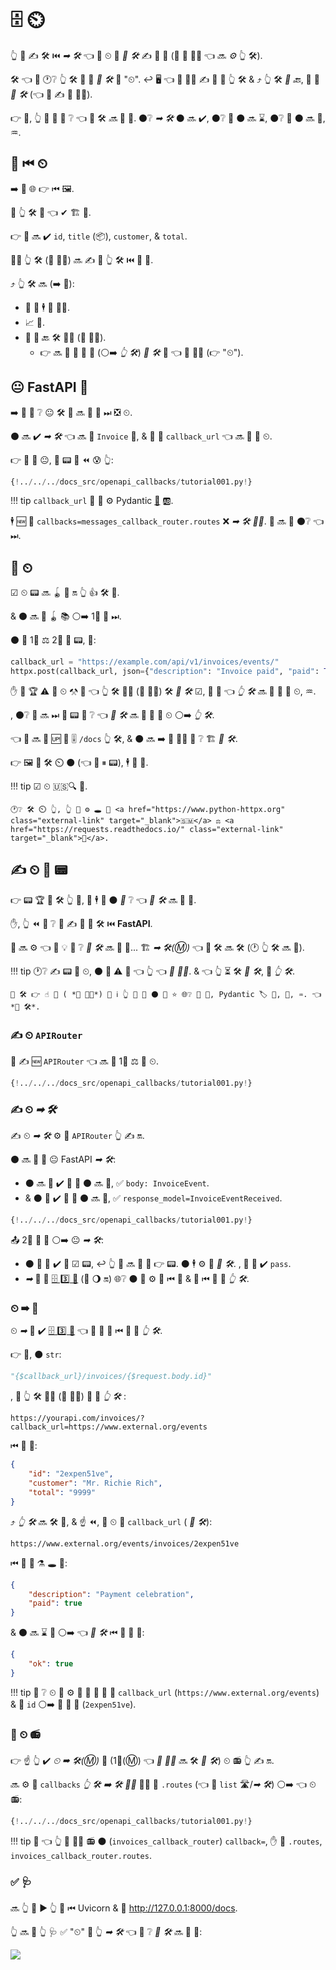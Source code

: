 # 🗄 ⏲

👆 💪 ✍ 🛠 ⏮ *➡ 🛠* 👈 💪 ⏲ 📨 *🔢 🛠* ✍ 👱 🙆 (🎲 🎏 👩‍💻 👈 🔜 *⚙️* 👆 🛠).

🛠 👈 🔨 🕐❔ 👆 🛠 📱 🤙 *🔢 🛠* 📛 "⏲". ↩️ 🖥 👈 🔢 👩‍💻 ✍ 📨 📨 👆 🛠 &amp; ⤴ 👆 🛠 *🤙 🔙*, 📨 📨 *🔢 🛠* (👈 🎲 ✍ 🎏 👩‍💻).

👉 💼, 👆 💪 💚 📄 ❔ 👈 🔢 🛠 *🔜* 👀 💖. ⚫️❔ *➡ 🛠* ⚫️ 🔜 ✔️, ⚫️❔ 💪 ⚫️ 🔜 ⌛, ⚫️❔ 📨 ⚫️ 🔜 📨, ♒️.

## 📱 ⏮ ⏲

➡️ 👀 🌐 👉 ⏮ 🖼.

🌈 👆 🛠 📱 👈 ✔ 🏗 🧾.

👉 🧾 🔜 ✔️ `id`, `title` (📦), `customer`, &amp; `total`.

👩‍💻 👆 🛠 (🔢 👩‍💻) 🔜 ✍ 🧾 👆 🛠 ⏮ 🏤 📨.

⤴ 👆 🛠 🔜 (➡️ 🌈):

* 📨 🧾 🕴 🔢 👩‍💻.
* 📈 💸.
* 📨 📨 🔙 🛠 👩‍💻 (🔢 👩‍💻).
    * 👉 🔜 🔨 📨 🏤 📨 (⚪️➡️ *👆 🛠*) *🔢 🛠* 🚚 👈 🔢 👩‍💻 (👉 "⏲").

## 😐 **FastAPI** 📱

➡️ 🥇 👀 ❔ 😐 🛠 📱 🔜 👀 💖 ⏭ ❎ ⏲.

⚫️ 🔜 ✔️ *➡ 🛠* 👈 🔜 📨 `Invoice` 💪, &amp; 🔢 🔢 `callback_url` 👈 🔜 🔌 📛 ⏲.

👉 🍕 📶 😐, 🌅 📟 🎲 ⏪ 😰 👆:

```Python hl_lines="9-13  36-53"
{!../../../docs_src/openapi_callbacks/tutorial001.py!}
```

!!! tip
     `callback_url` 🔢 🔢 ⚙️ Pydantic <a href="https://pydantic-docs.helpmanual.io/usage/types/#urls" class="external-link" target="_blank">📛</a> 🆎.

🕴 🆕 👜 `callbacks=messages_callback_router.routes` ❌ *➡ 🛠 👨‍🎨*. 👥 🔜 👀 ⚫️❔ 👈 ⏭.

## 🔬 ⏲

☑ ⏲ 📟 🔜 🪀 🙇 🔛 👆 👍 🛠 📱.

&amp; ⚫️ 🔜 🎲 🪀 📚 ⚪️➡️ 1⃣ 📱 ⏭.

⚫️ 💪 1⃣ ⚖️ 2⃣ ⏸ 📟, 💖:

```Python
callback_url = "https://example.com/api/v1/invoices/events/"
httpx.post(callback_url, json={"description": "Invoice paid", "paid": True})
```

✋️ 🎲 🏆 ⚠ 🍕 ⏲ ⚒ 💭 👈 👆 🛠 👩‍💻 (🔢 👩‍💻) 🛠 *🔢 🛠* ☑, 🛄 💽 👈 *👆 🛠* 🔜 📨 📨 💪 ⏲, ♒️.

, ⚫️❔ 👥 🔜 ⏭ 🚮 📟 📄 ❔ 👈 *🔢 🛠* 🔜 👀 💖 📨 ⏲ ⚪️➡️ *👆 🛠*.

👈 🧾 🔜 🎦 🆙 🦁 🎚 `/docs` 👆 🛠, &amp; ⚫️ 🔜 ➡️ 🔢 👩‍💻 💭 ❔ 🏗 *🔢 🛠*.

👉 🖼 🚫 🛠 ⏲ ⚫️ (👈 💪 ⏸ 📟), 🕴 🧾 🍕.

!!! tip
    ☑ ⏲ 🇺🇸🔍 📨.

    🕐❔ 🛠 ⏲ 👆, 👆 💪 ⚙️ 🕳 💖 <a href="https://www.python-httpx.org" class="external-link" target="_blank">🇸🇲</a> ⚖️ <a href="https://requests.readthedocs.io/" class="external-link" target="_blank">📨</a>.

## ✍ ⏲ 🧾 📟

👉 📟 🏆 🚫 🛠 👆 📱, 👥 🕴 💪 ⚫️ *📄* ❔ 👈 *🔢 🛠* 🔜 👀 💖.

✋️, 👆 ⏪ 💭 ❔ 💪 ✍ 🏧 🧾 🛠 ⏮ **FastAPI**.

👥 🔜 ⚙️ 👈 🎏 💡 📄 ❔ *🔢 🛠* 🔜 👀 💖... 🏗 *➡ 🛠(Ⓜ)* 👈 🔢 🛠 🔜 🛠 (🕐 👆 🛠 🔜 🤙).

!!! tip
    🕐❔ ✍ 📟 📄 ⏲, ⚫️ 💪 ⚠ 🌈 👈 👆 👈 *🔢 👩‍💻*. &amp; 👈 👆 ⏳ 🛠 *🔢 🛠*, 🚫 *👆 🛠*.

    🍕 🛠 👉 ☝ 🎑 ( *🔢 👩‍💻*) 💪 ℹ 👆 💭 💖 ⚫️ 🌅 ⭐ 🌐❔ 🚮 🔢, Pydantic 🏷 💪, 📨, ♒️. 👈 *🔢 🛠*.

### ✍ ⏲ `APIRouter`

🥇 ✍ 🆕 `APIRouter` 👈 🔜 🔌 1⃣ ⚖️ 🌅 ⏲.

```Python hl_lines="3  25"
{!../../../docs_src/openapi_callbacks/tutorial001.py!}
```

### ✍ ⏲ *➡ 🛠*

✍ ⏲ *➡ 🛠* ⚙️ 🎏 `APIRouter` 👆 ✍ 🔛.

⚫️ 🔜 👀 💖 😐 FastAPI *➡ 🛠*:

* ⚫️ 🔜 🎲 ✔️ 📄 💪 ⚫️ 🔜 📨, ✅ `body: InvoiceEvent`.
*  &amp; ⚫️ 💪 ✔️ 📄 📨 ⚫️ 🔜 📨, ✅ `response_model=InvoiceEventReceived`.

```Python hl_lines="16-18  21-22  28-32"
{!../../../docs_src/openapi_callbacks/tutorial001.py!}
```

📤 2⃣ 👑 🔺 ⚪️➡️ 😐 *➡ 🛠*:

* ⚫️ 🚫 💪 ✔️ 🙆 ☑ 📟, ↩️ 👆 📱 🔜 🙅 🤙 👉 📟. ⚫️ 🕴 ⚙️ 📄 *🔢 🛠*. , 🔢 💪 ✔️ `pass`.
*  *➡* 💪 🔌 <a href="https://github.com/OAI/OpenAPI-Specification/blob/master/versions/3.0.2.md#key-expression" class="external-link" target="_blank">🗄 3⃣ 🧬</a> (👀 🌖 🔛) 🌐❔ ⚫️ 💪 ⚙️ 🔢 ⏮ 🔢 &amp; 🍕 ⏮ 📨 📨 *👆 🛠*.

### ⏲ ➡ 🧬

⏲ *➡* 💪 ✔️ <a href="https://github.com/OAI/OpenAPI-Specification/blob/master/versions/3.0.2.md#key-expression" class="external-link" target="_blank">🗄 3⃣ 🧬</a> 👈 💪 🔌 🍕 ⏮ 📨 📨 *👆 🛠*.

👉 💼, ⚫️ `str`:

```Python
"{$callback_url}/invoices/{$request.body.id}"
```

, 🚥 👆 🛠 👩‍💻 (🔢 👩‍💻) 📨 📨 *👆 🛠* :

```
https://yourapi.com/invoices/?callback_url=https://www.external.org/events
```

⏮ 🎻 💪:

```JSON
{
    "id": "2expen51ve",
    "customer": "Mr. Richie Rich",
    "total": "9999"
}
```

⤴ *👆 🛠* 🔜 🛠 🧾, &amp; ☝ ⏪, 📨 ⏲ 📨 `callback_url` ( *🔢 🛠*):

```
https://www.external.org/events/invoices/2expen51ve
```

⏮ 🎻 💪 ⚗ 🕳 💖:

```JSON
{
    "description": "Payment celebration",
    "paid": true
}
```

&amp; ⚫️ 🔜 ⌛ 📨 ⚪️➡️ 👈 *🔢 🛠* ⏮ 🎻 💪 💖:

```JSON
{
    "ok": true
}
```

!!! tip
    👀 ❔ ⏲ 📛 ⚙️ 🔌 📛 📨 🔢 🔢 `callback_url` (`https://www.external.org/events`) &amp; 🧾 `id` ⚪️➡️ 🔘 🎻 💪 (`2expen51ve`).

### 🚮 ⏲ 📻

👉 ☝ 👆 ✔️ *⏲ ➡ 🛠(Ⓜ)* 💪 (1⃣(Ⓜ) 👈 *🔢 👩‍💻* 🔜 🛠 *🔢 🛠*) ⏲ 📻 👆 ✍ 🔛.

🔜 ⚙️ 🔢 `callbacks` *👆 🛠 ➡ 🛠 👨‍🎨* 🚶‍♀️ 🔢 `.routes` (👈 🤙 `list` 🛣/*➡ 🛠*) ⚪️➡️ 👈 ⏲ 📻:

```Python hl_lines="35"
{!../../../docs_src/openapi_callbacks/tutorial001.py!}
```

!!! tip
    👀 👈 👆 🚫 🚶‍♀️ 📻 ⚫️ (`invoices_callback_router`) `callback=`, ✋️ 🔢 `.routes`, `invoices_callback_router.routes`.

### ✅ 🩺

🔜 👆 💪 ▶ 👆 📱 ⏮ Uvicorn &amp; 🚶 <a href="http://127.0.0.1:8000/docs" class="external-link" target="_blank">http://127.0.0.1:8000/docs</a>.

👆 🔜 👀 👆 🩺 ✅ "⏲" 📄 👆 *➡ 🛠* 👈 🎦 ❔ *🔢 🛠* 🔜 👀 💖:

<img src="/img/tutorial/openapi-callbacks/image01.png">
